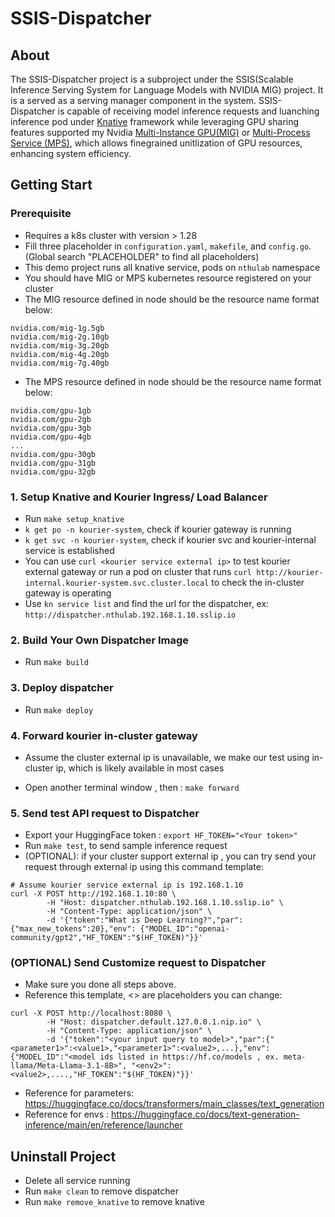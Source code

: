# SSIS-Dispatcher

## About
The SSIS-Dispatcher project is a subproject under the SSIS(Scalable Inference Serving System for Language Models with NVIDIA MIG) project. It is a served as a serving manager component in the system. SSIS-Dispatcher is capable of receiving model inference requests and luanching inference pod under [Knative](https://knative.dev/docs/) framework while leveraging GPU sharing features supported my Nvidia [Multi-Instance GPU(MIG)](https://www.nvidia.com/en-us/technologies/multi-instance-gpu/) or [Multi-Process Service (MPS)](https://docs.nvidia.com/deploy/mps/index.html), which allows finegrained unitlization of GPU resources, enhancing system efficiency.

## Getting Start
### Prerequisite
* Requires a k8s cluster with version > 1.28
* Fill three placeholder in `configuration.yaml`, `makefile`, and `config.go`. (Global search "PLACEHOLDER" to find all placeholders)
* This demo project runs all knative service, pods  on `nthulab` namespace
* You should have MIG or MPS kubernetes resource registered on your cluster
* The MIG resource defined in node should be the resource name format below:
```
nvidia.com/mig-1g.5gb
nvidia.com/mig-2g.10gb
nvidia.com/mig-3g.20gb
nvidia.com/mig-4g.20gb
nvidia.com/mig-7g.40gb
```
* The MPS resource defined in node should be the resource name format below:
```
nvidia.com/gpu-1gb
nvidia.com/gpu-2gb
nvidia.com/gpu-3gb
nvidia.com/gpu-4gb
...
nvidia.com/gpu-30gb
nvidia.com/gpu-31gb
nvidia.com/gpu-32gb
```

### 1. Setup Knative and Kourier Ingress/ Load Balancer

* Run `make setup_knative`
* `k get po -n kourier-system`, check if kourier gateway is running
* `k get svc -n kourier-system`, check if kourier svc and kourier-internal service is established
* You can use `curl <kourier service external ip>` to test kourier external gateway or run a pod on cluster that runs `curl http://kourier-internal.kourier-system.svc.cluster.local` to check the in-cluster gateway is operating
* Use `kn service list` and find the url for the dispatcher, ex: `http://dispatcher.nthulab.192.168.1.10.sslip.io`

### 2. Build Your Own Dispatcher Image

* Run `make build`

### 3. Deploy dispatcher

* Run `make deploy`

### 4. Forward kourier in-cluster gateway 

* Assume the cluster external ip is unavailable, we make our test using in-cluster ip, which is likely available in most cases

* Open another terminal window , then : `make forward`

### 5. Send test API request to Dispatcher
* Export your HuggingFace token : `export HF_TOKEN="<Your token>"`
* Run `make test`, to send sample inference request 
* (OPTIONAL): if your cluster support external ip , you can try send your request through external ip using this command template:
```
# Assume kourier service external ip is 192.168.1.10
curl -X POST http://192.168.1.10:80 \
		-H "Host: dispatcher.nthulab.192.168.1.10.sslip.io" \
		-H "Content-Type: application/json" \
		-d '{"token":"What is Deep Learning?","par":{"max_new_tokens":20},"env": {"MODEL_ID":"openai-community/gpt2","HF_TOKEN":"$(HF_TOKEN)"}}'
```

### (OPTIONAL) Send Customize request to Dispatcher
* Make sure you done all steps above.
* Reference this template, <> are placeholders you can change:
```
curl -X POST http://localhost:8080 \
		-H "Host: dispatcher.default.127.0.0.1.nip.io" \
		-H "Content-Type: application/json" \
		-d '{"token":"<your input query to model>","par":{"<parameter1>":<value1>,"<parameter1>":<value2>,...},"env": {"MODEL_ID":"<model ids listed in https://hf.co/models , ex. meta-llama/Meta-Llama-3.1-8B>", "<env2>":<value2>,....,"HF_TOKEN":"$(HF_TOKEN)"}}'

```
* Reference for parameters: https://huggingface.co/docs/transformers/main_classes/text_generation
* Reference for envs : https://huggingface.co/docs/text-generation-inference/main/en/reference/launcher


## Uninstall Project
* Delete all service running
* Run `make clean` to remove dispatcher
* Run `make remove_knative` to remove knative

